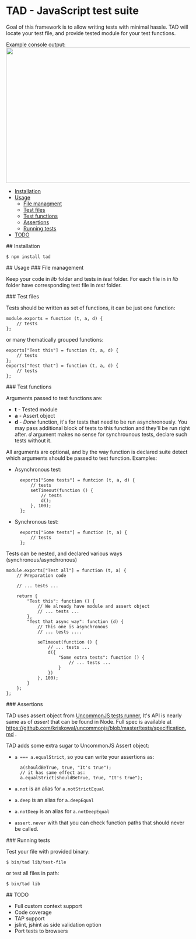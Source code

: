 # TAD - JavaScript test suite

Goal of this framework is to allow writing tests with minimal hassle.
TAD will locate your test file, and provide tested module for your test functions.

Example console output:
<img src="http://medyk.org/tad.png" border="0" width="718" height="370" />

* [Installation](#installation)
* [Usage](#usage)
	* [File managment](#usage-file-management)
	* [Test files](#usage-test-files)
	* [Test functions](#usage-test-functions)
	* [Assertions](#usage-assertions)
	* [Running tests](#usage-running-tests)
* [TODO](#todo)

<a name="installation" />
## Installation

	$ npm install tad

<a name="usage" />
## Usage

<a name="usage-file-management" />
### File management

Keep your code in _lib_ folder and tests in _test_ folder.
For each file in in _lib_ folder have corresponding test file in _test_ folder.

<a name="usage-test-files" />
### Test files

Tests should be written as set of functions, it can be just one function:

	module.exports = function (t, a, d) {
		// tests
	};

or many thematically grouped functions:

	exports["Test this"] = function (t, a, d) {
		// tests
	};
	exports["Test that"] = function (t, a, d) {
		// tests
	};

<a name="usage-test-functions" />
### Test functions

Arguments passed to test functions are:

* __t__ - Tested module
* __a__ - Assert object
* __d__ - _Done_ function, it's for tests that need to be run asynchronously.
You may pass additional block of tests to this
function and they'll be run right after. _d_ argument makes no sense for
synchrounous tests, declare such tests without it.

All arguments are optional, and by the way function is declared suite detect
which arguments should be passed to test function. Examples:

* Asynchronous test:

		exports["Some tests"] = funtcion (t, a, d) {
			// tests
			setTimeout(function () {
				// tests
				d();
			}, 100);
		};

* Synchronous test:

		exports["Some tests"] = function (t, a) {
			// tests
		};

Tests can be nested, and declared various ways (synchronous/asynchronous)

	module.exports["Test all"] = function (t, a) {
		// Preparation code

		// ... tests ...

		return {
			"Test this": function () {
				// We already have module and assert object
				// ... tests ...
			},
			"Test that async way": function (d) {
				// This one is asynchronous
				// ... tests ....

				seTimeout(function () {
					// ... tests ...
					d({
						"Some extra tests": function () {
							// ... tests ...
						}
					})
				}, 100);
			}
		};
	};

<a name="usage-assertions" />
### Assertions

TAD uses assert object from [UncommonJS tests runner](https://github.com/Gozala/test-commonjs/),
It's API is nearly same as of _assert_ that can be found in Node. Full spec is available at 
https://github.com/kriskowal/uncommonjs/blob/master/tests/specification.md .

TAD adds some extra sugar to UncommonJS Assert object:

* `a === a.equalStrict`, so you can write your assertions as:

		a(shouldBeTrue, true, "It's true");
		// it has same effect as:
		a.equalStrict(shouldBeTrue, true, "It's true");

* `a.not` is an alias for `a.notStrictEqual`
* `a.deep` is an alias for `a.deepEqual`
* `a.notDeep` is an alias for `a.notDeepEqual`
* `assert.never` with that you can check function paths that should never be called.

<a name="usage-running-tests" />
### Running tests

Test your file with provided binary:

	$ bin/tad lib/test-file

or test all files in path:

	$ bin/tad lib

<a name="todo" />
## TODO

* Full custom context support
* Code coverage
* TAP support
* jslint, jshint as side validation option
* Port tests to browsers